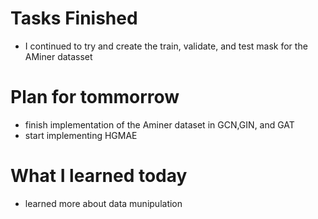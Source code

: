 Tasks Finished 
===============
* I continued to try and create the train, validate, and test mask for the AMiner datasset

Plan for tommorrow 
=================
* finish implementation of the Aminer dataset in GCN,GIN, and GAT
* start implementing HGMAE

What I learned today
=================
* learned more about data munipulation
